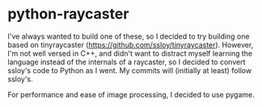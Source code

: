 # python-raycaster

I've always wanted to build one of these, so I decided to try building one based on 
tinyraycaster (https://github.com/ssloy/tinyraycaster). However, I'm not well versed 
in C++, and didn't want to distract myself learning the language instead of the 
internals of a raycaster, so I decided to convert ssloy's code to Python as I went. 
My commits will (initially at least) follow ssloy's.  

For performance and ease of image processing, I decided to use pygame. 

